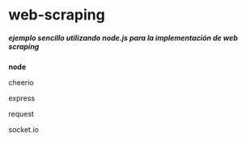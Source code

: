 # web-scraping

<h5>ejemplo sencillo utilizando node.js para la implementación de web scraping</h5>

<strong>node</strong>

cheerio

express

request

socket.io
